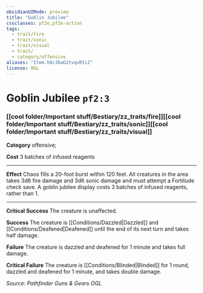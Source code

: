 ```yaml
---
obsidianUIMode: preview
title: "Goblin Jubilee"
cssclasses: pf2e,pf2e-action
tags:
  - trait/fire
  - trait/sonic
  - trait/visual
  - trait/
  - category/offensive
aliases: "Item.h0c3bwG2tvqvRIcZ"
license: OGL
---
```

# Goblin Jubilee `pf2:3`

### [[cool folder/Important stuff/Bestiary/zz_traits/fire]][[cool folder/Important stuff/Bestiary/zz_traits/sonic]][[cool folder/Important stuff/Bestiary/zz_traits/visual]]

**Category** offensive; 




**Cost** 3 batches of infused reagents

* * *

**Effect** Chaos fills a 20-foot burst within 120 feet. All creatures in the area takes 3d6 fire damage and 3d6 sonic damage and must attempt a Fortitude check save. A goblin jubilee display costs 3 batches of infused reagents, rather than 1.

* * *

**Critical Success** The creature is unaffected.

**Success** The creature is [[Conditions/Dazzled|Dazzled]] and [[Conditions/Deafened|Deafened]] until the end of its next turn and takes half damage.

**Failure** The creature is dazzled and deafened for 1 minute and takes full damage.

**Critical Failure** The creature is [[Conditions/Blinded|Blinded]] for 1 round, dazzled and deafened for 1 minute, and takes double damage.

*Source: Pathfinder Guns & Gears*
*OGL*